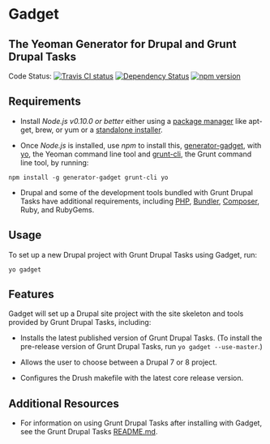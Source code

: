 # Gadget
## The Yeoman Generator for Drupal and Grunt Drupal Tasks

Code Status:
[![Travis CI status](https://travis-ci.org/phase2/generator-gadget.png?branch=master)](https://travis-ci.org/phase2/generator-gadget)
[![Dependency Status](https://david-dm.org/phase2/generator-gadget.svg)](https://david-dm.org/phase2/generator-gadget)
[![npm version](https://badge.fury.io/js/generator-gadget.svg)](https://www.npmjs.com/package/generator-gadget)

## Requirements

* Install _Node.js v0.10.0 or better_ either using a
<a href="https://github.com/joyent/node/wiki/Installing-Node.js-via-package-manager">package manager</a>
like apt-get, brew, or yum or a
<a href="http://nodejs.org/download/">standalone installer</a>.

* Once _Node.js_ is installed, use _npm_ to install this,
<a href="https://www.npmjs.com/package/generator-gadget">generator-gadget</a>,
with <a href="https://www.npmjs.com/package/yo">yo</a>, the Yeoman command line
tool and <a href="https://www.npmjs.com/package/grunt-cli">grunt-cli</a>, the
Grunt command line tool, by running:

```
npm install -g generator-gadget grunt-cli yo
```

* Drupal and some of the development tools bundled with Grunt Drupal Tasks have
additional requirements, including <a href="http://php.net">PHP</a>,
<a href="http://bundler.io/">Bundler</a>,
<a href="https://getcomposer.org/download/">Composer</a>, Ruby, and RubyGems.

## Usage

To set up a new Drupal project with Grunt Drupal Tasks using Gadget, run:

```
yo gadget
```

## Features

Gadget will set up a Drupal site project with the site skeleton and tools
provided by Grunt Drupal Tasks, including:

- Installs the latest published version of Grunt Drupal Tasks. (To install the
pre-release version of Grunt Drupal Tasks, run `yo gadget --use-master`.)

- Allows the user to choose between a Drupal 7 or 8 project.

- Configures the Drush makefile with the latest core release version.

## Additional Resources

- For information on using Grunt Drupal Tasks after installing with Gadget, see
the Grunt Drupal Tasks
<a href="https://github.com/phase2/grunt-drupal-tasks/blob/master/README.md">README.md</a>.
